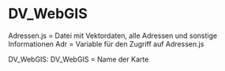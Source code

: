 # DV_WebGIS

Adressen.js = Datei mit Vektordaten, alle Adressen und sonstige Informationen
Adr = Variable für den Zugriff auf Adressen.js

DV_WebGIS:
DV_WebGIS = Name der Karte
